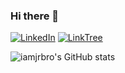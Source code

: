 ### Hi there 👋


[![LinkedIn](https://img.shields.io/badge/LinkedIn-0077B5?style=for-the-badge&logo=linkedin&logoColor=white)](https://www.linkedin.com/in/juliaoribeiro/)
[![LinkTree](https://img.shields.io/badge/linktree-39E09B?style=for-the-badge&logo=linktree&logoColor=white)](https://linktr.ee/iamjrbro)


![iamjrbro's GitHub stats](https://github-readme-stats.vercel.app/api?username=iamjrbro&show_icons=true&theme=tokyonight)
                            



<!--
**iamjrbro/iamjrbro** is a ✨ _special_ ✨ repository because its `README.md` (this file) appears on your GitHub profile.

